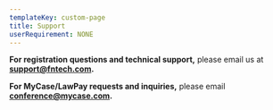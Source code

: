 ```yaml
---
templateKey: custom-page
title: Support
userRequirement: NONE
---
```

**For registration questions and technical support,** please email us at **[support@fntech.com](mailto:support@fntech.com).** 

**For MyCase/LawPay requests and inquiries,** please email **[conference@mycase.com](mailto:conference@mycase.com).**